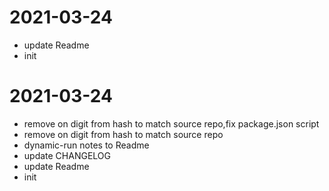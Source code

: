 2021-03-24
==========

  * update Readme
  * init
  
2021-03-24
==========

  * remove on digit from hash to match source repo,fix package.json script
  * remove on digit from hash to match source repo
  * dynamic-run notes to Readme
  * update CHANGELOG
  * update Readme
  * init
